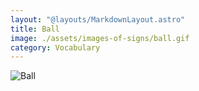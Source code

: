 ```yaml
---
layout: "@layouts/MarkdownLayout.astro"
title: Ball
image: ./assets/images-of-signs/ball.gif
category: Vocabulary
---
```


![Ball](@signs/ball.gif)
